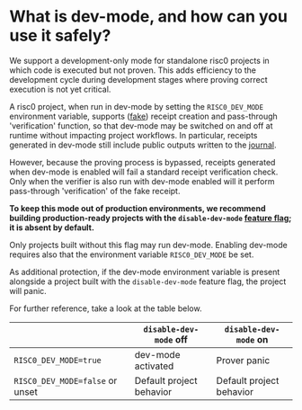 # What is dev-mode, and how can you use it safely?

We support a development-only mode for standalone risc0 projects in which code is executed but not proven. This adds efficiency to the development cycle during development stages where proving correct execution is not yet critical.

A risc0 project, when run in dev-mode by setting the `RISC0_DEV_MODE` environment variable, supports ([fake]) receipt creation and pass-through 'verification' function, so that dev-mode may be switched on and off at runtime without impacting project workflows.
In particular, receipts generated in dev-mode still include public outputs written to the [journal].

However, because the proving process is bypassed, receipts generated when dev-mode is enabled will fail a standard receipt verification check. Only when the verifier is also run with dev-mode enabled will it perform pass-through 'verification' of the fake receipt.

**To keep this mode out of production environments, we recommend building production-ready projects with the `disable-dev-mode` [feature flag]; it is absent by default.**

Only projects built without this flag may run dev-mode. Enabling dev-mode requires also that the environment variable `RISC0_DEV_MODE` be set.

As additional protection, if the dev-mode environment variable is present alongside a project built with the `disable-dev-mode` feature flag, the project will panic.

For further reference, take a look at the table below.

|                                 | `disable-dev-mode` off   | `disable-dev-mode` on    |
| ------------------------------- | ------------------------ | ------------------------ |
| `RISC0_DEV_MODE=true`           | dev-mode activated       | Prover panic             |
| `RISC0_DEV_MODE=false` or unset | Default project behavior | Default project behavior |

[fake]: https://docs.rs/risc0-zkvm/0.19/risc0_zkvm/enum.InnerReceipt.html#variant.Fake

[feature flag]: https://github.com/risc0/risc0/#feature-flags

[journal]: /terminology#journal
